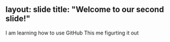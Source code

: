 layout: slide
title: "Welcome to our second slide!"
---
I am learning how to use GitHub
This me figurting it out
